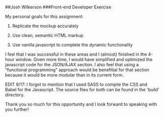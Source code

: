 ##Josh Wilkerson
###Front-end Developer Exercise


My personal goals for this assignment:

1. Replicate the mockup accurately

2. Use clean, semantic HTML markup

3. Use vanilla javascript to complete the dynamic functionality


I feel that I was successful in these areas and I (almost) finished in the 4-hour window. Given more time, I would have simplified and optimized the javascript code for the JSON/AJAX section. I also feel that using a "functional programming" approach would be benefitial for that section because it would be more modular than in its current form.

EDIT 9/17: I forgot to mention that I used SASS to compile the CSS and Babel for the Javascript. The source files for both can be found in the 'build' directory.


Thank you so much for this opportunity and I look forward to speaking with you further!
